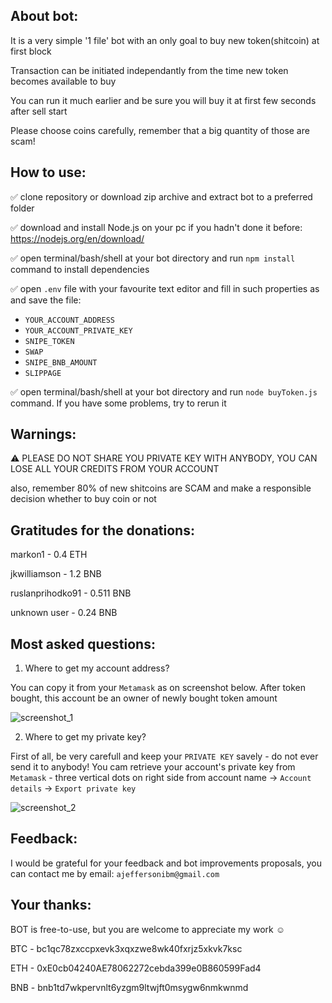 ## About bot:

It is a very simple '1 file' bot with an only goal to buy new token(shitcoin) at first block

Transaction can be initiated independantly from the time new token becomes available to buy

You can run it much earlier and be sure you will buy it at first few seconds after sell start

Please choose coins carefully, remember that a big quantity of those are scam!



## How to use:

:white_check_mark: clone repository or download zip archive and extract bot to a preferred folder

:white_check_mark: download and install Node.js on your pc if you hadn't done it before: https://nodejs.org/en/download/

:white_check_mark: open terminal/bash/shell at your bot directory and run `npm install` command to install dependencies

:white_check_mark: open `.env` file with your favourite text editor and fill in such properties as and save the file:

* `YOUR_ACCOUNT_ADDRESS`
* `YOUR_ACCOUNT_PRIVATE_KEY`
* `SNIPE_TOKEN`
* `SWAP`
* `SNIPE_BNB_AMOUNT`
* `SLIPPAGE`

:white_check_mark: open terminal/bash/shell at your bot directory and run `node buyToken.js` command.
If you have some problems, try to rerun it


## Warnings:

:warning:
PLEASE DO NOT SHARE YOU PRIVATE KEY WITH ANYBODY, YOU CAN LOSE ALL YOUR CREDITS FROM YOUR ACCOUNT

also, remember 80% of new shitcoins are SCAM and make a responsible decision whether to buy coin or not


## Gratitudes for the donations:
markon1 - 0.4 ETH

jkwilliamson - 1.2 BNB

ruslanprihodko91 - 0.511 BNB

unknown user - 0.24 BNB

## Most asked questions:
1. Where to get my account address?

You can copy it from your `Metamask` as on screenshot below. After token bought, this account be an owner of newly bought token amount

![screenshot_1](https://prnt.sc/2023ap1)

2. Where to get my private key?

First of all, be very carefull and keep your `PRIVATE KEY` savely - do not ever send it to anybody!
You cam retrieve your account's private key from `Metamask` - three vertical dots on right side from account name -> `Account details` -> `Export private key`

![screenshot_2](https://prnt.sc/2023fp7)

## Feedback:
I would be grateful for your feedback and bot improvements proposals, you can contact me by email:
`ajeffersonibm@gmail.com`

## Your thanks:
BOT is free-to-use, but you are welcome to appreciate my work :relaxed:

BTC - bc1qc78zxccpxevk3xqxzwe8wk40fxrjz5xkvk7ksc

ETH - 0xE0cb04240AE78062272cebda399e0B860599Fad4

BNB - bnb1td7wkpervnlt6yzgm9ltwjft0msygw6nmkwnmd
